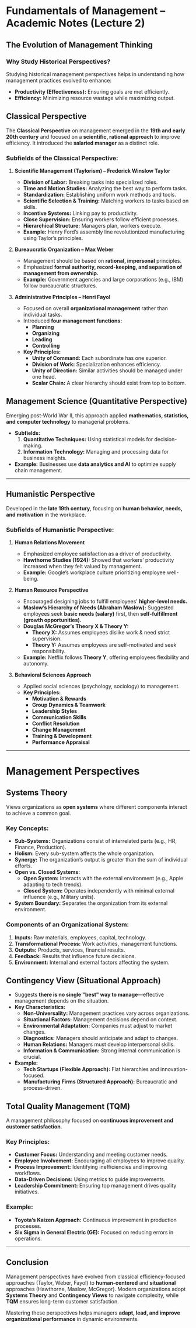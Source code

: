 # **Fundamentals of Management – Academic Notes (Lecture 2)**

## **The Evolution of Management Thinking**

### **Why Study Historical Perspectives?**
Studying historical management perspectives helps in understanding how management practices evolved to enhance:
- **Productivity (Effectiveness):** Ensuring goals are met efficiently.
- **Efficiency:** Minimizing resource wastage while maximizing output.

## **Classical Perspective**  
The **Classical Perspective** on management emerged in the **19th and early 20th century** and focused on a **scientific, rational approach** to improve efficiency. It introduced the **salaried manager** as a distinct role.  

### **Subfields of the Classical Perspective:**
1. **Scientific Management (Taylorism) – Frederick Winslow Taylor**  
   - **Division of Labor:** Breaking tasks into specialized roles.  
   - **Time and Motion Studies:** Analyzing the best way to perform tasks.  
   - **Standardization:** Establishing uniform work methods and tools.  
   - **Scientific Selection & Training:** Matching workers to tasks based on skills.  
   - **Incentive Systems:** Linking pay to productivity.  
   - **Close Supervision:** Ensuring workers follow efficient processes.  
   - **Hierarchical Structure:** Managers plan, workers execute.  
   - **Example:** Henry Ford’s assembly line revolutionized manufacturing using Taylor’s principles.

2. **Bureaucratic Organization – Max Weber**  
   - Management should be based on **rational, impersonal** principles.  
   - Emphasized **formal authority, record-keeping, and separation of management from ownership.**  
   - **Example:** Government agencies and large corporations (e.g., IBM) follow bureaucratic structures.

3. **Administrative Principles – Henri Fayol**  
   - Focused on overall **organizational management** rather than individual tasks.  
   - Introduced **four management functions:**  
     - **Planning**
     - **Organizing**
     - **Leading**
     - **Controlling**  
   - **Key Principles:**  
     - **Unity of Command:** Each subordinate has one superior.  
     - **Division of Work:** Specialization enhances efficiency.  
     - **Unity of Direction:** Similar activities should be managed under one head.  
     - **Scalar Chain:** A clear hierarchy should exist from top to bottom.  

## **Management Science (Quantitative Perspective)**  
Emerging post-World War II, this approach applied **mathematics, statistics, and computer technology** to managerial problems.  

- **Subfields:**  
  1. **Quantitative Techniques:** Using statistical models for decision-making.  
  2. **Information Technology:** Managing and processing data for business insights.  
- **Example:** Businesses use **data analytics and AI** to optimize supply chain management.

---

## **Humanistic Perspective**  
Developed in the **late 19th century**, focusing on **human behavior, needs, and motivation** in the workplace.

### **Subfields of Humanistic Perspective:**  
1. **Human Relations Movement**  
   - Emphasized employee satisfaction as a driver of productivity.  
   - **Hawthorne Studies (1924):** Showed that workers’ productivity increased when they felt valued by management.  
   - **Example:** Google’s workplace culture prioritizing employee well-being.  

2. **Human Resource Perspective**  
   - Encouraged designing jobs to fulfill employees' **higher-level needs.**  
   - **Maslow’s Hierarchy of Needs (Abraham Maslow):** Suggested employees seek **basic needs (salary)** first, then **self-fulfillment (growth opportunities).**  
   - **Douglas McGregor’s Theory X & Theory Y:**  
     - **Theory X:** Assumes employees dislike work & need strict supervision.  
     - **Theory Y:** Assumes employees are self-motivated and seek responsibility.  
   - **Example:** Netflix follows **Theory Y**, offering employees flexibility and autonomy.  

3. **Behavioral Sciences Approach**  
   - Applied social sciences (psychology, sociology) to management.  
   - **Key Principles:**  
     - **Motivation & Rewards**  
     - **Group Dynamics & Teamwork**  
     - **Leadership Styles**  
     - **Communication Skills**  
     - **Conflict Resolution**  
     - **Change Management**  
     - **Training & Development**  
     - **Performance Appraisal**  

---

# **Management Perspectives**
## **Systems Theory**  
Views organizations as **open systems** where different components interact to achieve a common goal.

### **Key Concepts:**  
- **Sub-Systems:** Organizations consist of interrelated parts (e.g., HR, Finance, Production).  
- **Holism:** Every sub-system affects the whole organization.  
- **Synergy:** The organization’s output is greater than the sum of individual efforts.  
- **Open vs. Closed Systems:**  
  - **Open System:** Interacts with the external environment (e.g., Apple adapting to tech trends).  
  - **Closed System:** Operates independently with minimal external influence (e.g., Military units).  
- **System Boundary:** Separates the organization from its external environment.  

### **Components of an Organizational System:**  
1. **Inputs:** Raw materials, employees, capital, technology.  
2. **Transformational Process:** Work activities, management functions.  
3. **Outputs:** Products, services, financial results.  
4. **Feedback:** Results that influence future decisions.  
5. **Environment:** Internal and external factors affecting the system.  

## **Contingency View (Situational Approach)**  
- Suggests **there is no single "best" way to manage**—effective management depends on the situation.  
- **Key Characteristics:**  
  - **Non-Universality:** Management practices vary across organizations.  
  - **Situational Factors:** Management decisions depend on context.  
  - **Environmental Adaptation:** Companies must adjust to market changes.  
  - **Diagnostics:** Managers should anticipate and adapt to changes.  
  - **Human Relations:** Managers must develop interpersonal skills.  
  - **Information & Communication:** Strong internal communication is crucial.  
- **Example:**  
  - **Tech Startups (Flexible Approach):** Flat hierarchies and innovation-focused.  
  - **Manufacturing Firms (Structured Approach):** Bureaucratic and process-driven.  

## **Total Quality Management (TQM)**  
A management philosophy focused on **continuous improvement and customer satisfaction**.

### **Key Principles:**  
- **Customer Focus:** Understanding and meeting customer needs.  
- **Employee Involvement:** Encouraging all employees to improve quality.  
- **Process Improvement:** Identifying inefficiencies and improving workflows.  
- **Data-Driven Decisions:** Using metrics to guide improvements.  
- **Leadership Commitment:** Ensuring top management drives quality initiatives.  

### **Example:**  
- **Toyota’s Kaizen Approach:** Continuous improvement in production processes.  
- **Six Sigma in General Electric (GE):** Focused on reducing errors in operations.  

---

## **Conclusion**  
Management perspectives have evolved from classical efficiency-focused approaches (Taylor, Weber, Fayol) to **human-centered** and **situational** approaches (Hawthorne, Maslow, McGregor). Modern organizations adopt **Systems Theory** and **Contingency Views** to navigate complexity, while **TQM** ensures long-term customer satisfaction.

Mastering these perspectives helps managers **adapt, lead, and improve organizational performance** in dynamic environments.
